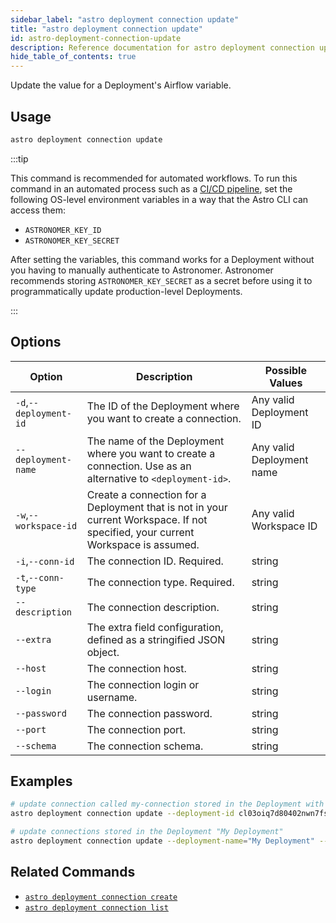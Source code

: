 ```yaml
---
sidebar_label: "astro deployment connection update"
title: "astro deployment connection update"
id: astro-deployment-connection-update
description: Reference documentation for astro deployment connection update.
hide_table_of_contents: true
---
```


Update the value for a Deployment's Airflow variable. 

## Usage

```sh
astro deployment connection update
```

:::tip

This command is recommended for automated workflows. To run this command in an automated process such as a [CI/CD pipeline](set-up-ci-cd.md), set the following OS-level environment variables in a way that the Astro CLI can access them:

- `ASTRONOMER_KEY_ID`
- `ASTRONOMER_KEY_SECRET`

After setting the variables, this command works for a Deployment without you having to manually authenticate to Astronomer. Astronomer recommends storing `ASTRONOMER_KEY_SECRET` as a secret before using it to programmatically update production-level Deployments.

:::

## Options

| Option                         | Description                                                                            | Possible Values                                                                |
| ------------------------------ | -------------------------------------------------------------------------------------- | ------------------------------------------------------------------------------ |
| `-d`,`--deployment-id`           |    The ID of the Deployment where you want to create a connection.                                              | Any valid Deployment ID |
| `--deployment-name` | The name of the Deployment where you want to create a connection. Use as an alternative to `<deployment-id>`. | Any valid Deployment name                                            |
| `-w`,`--workspace-id`          | Create a connection for a Deployment that is not in your current Workspace. If not specified, your current Workspace is assumed.           | Any valid Workspace ID                                                         |
| `-i`,`--conn-id`          | The connection ID. Required.           | string                                                         |
| `-t`,`--conn-type`          | The connection type. Required.           | string                                                         |
| `--description`          | The connection description.           | string                                                         |
| `--extra`          | The extra field configuration, defined as a stringified JSON object.           | string                                                         |
| `--host`          | The connection host.          | string                                                         |
| `--login`          | The connection login or username.          | string                                                         |
| `--password`          | The connection password.         | string                                                         |
| `--port`          | The connection port.        | string                                                         |
| `--schema`          | The connection schema.        | string                                                         |

## Examples

```bash
# update connection called my-connection stored in the Deployment with an ID of cl03oiq7d80402nwn7fsl3dmv
astro deployment connection update --deployment-id cl03oiq7d80402nwn7fsl3dmv --conn-id my-connection --conn-type http

# update connections stored in the Deployment "My Deployment"
astro deployment connection update --deployment-name="My Deployment" --conn-id my-connection --conn-type http
```

## Related Commands

- [`astro deployment connection create`](cli/astro-deployment-connection-create.md)
- [`astro deployment connection list`](cli/astro-deployment-connection-list.md)
